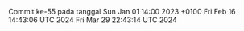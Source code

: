 Commit ke-55 pada tanggal Sun Jan 01 14:00 2023 +0100
Fri Feb 16 14:43:06 UTC 2024
Fri Mar 29 22:43:14 UTC 2024
